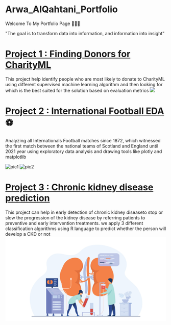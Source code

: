 # Arwa_AlQahtani_Portfolio
Welcome To My Portfolio Page 👩🏻‍💻

"The goal is to transform data into information, and information into insight"

# [Project 1 : Finding Donors for CharityML](https://github.com/ArwaAlqhtani/Finding-Donors-for-CharityML)
This project help identify people who are most likely to donate to CharityML 
using different supervised machine learning algorithm and then looking for which is the best suited for the solution
based on evaluation metrics
![](https://user-images.githubusercontent.com/62897832/127138254-8217e957-650b-41aa-8201-b122d444ba5a.png)



# [Project 2 : International Football EDA](https://github.com/ArwaAlqhtani/-International-Football-EDA) ⚽️
Analyzing all Internationals Football matches since 1872, which witnessed the first match 
between the national teams of Scotland and England until 2021 year 
using exploratory data analysis and drawing tools like plotly and matplotlib

![pic1](https://user-images.githubusercontent.com/62897832/128103066-51fec4cf-a72e-4d92-888a-82366129cdee.png)
![pic2](https://user-images.githubusercontent.com/62897832/128103079-430c29b2-134f-436c-b265-d5e5bacfb401.jpeg)




# [Project 3 : Chronic kidney disease prediction](https://github.com/ArwaAlqhtani/kidney_disease_prediction.git)
This project can help in early detection of chronic kidney diseaseto stop or slow the progression of the
kidney disease by referring patients to preventive and early intervention treatments.
we apply 3 different classification algorithms using R language to predict whether the person will develop a CKD or not
![pic1](https://github.com/ArwaAlqhtani/Arwa_Portfolio/blob/91f4906c58e188f225b9bc5ac5b11275e48dae77/images/20210128-Chronic-Kidney2.jpg)



